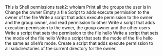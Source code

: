 This is Shell permissions
task2: whoiam
Print all the groups the user is in
Change the owner 
Empty a file 
Script to  adds execute permission to the owner of the file 
Write a script that adds execute permission to the owner and the group owner, and read permission to other
Write a script that adds execution permission to the owner, the group owner and the other users
Write a script that sets the permission to the file hello
Write a script that sets the mode of the file hello
Write a script that sets the mode of the file hello the same as olleh’s mode.
Create a script that adds execute permission to all subdirectories of the current directory for the owner.

